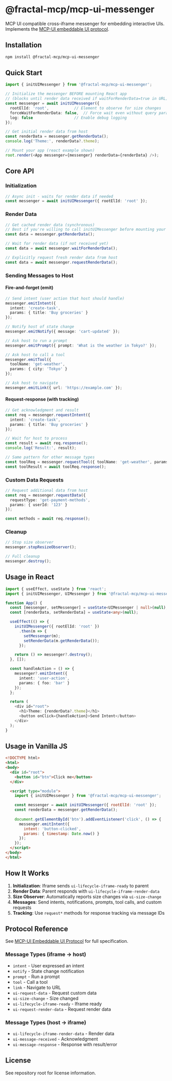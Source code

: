 # @fractal-mcp/mcp-ui-messenger

MCP UI compatible cross-iframe messenger for embedding interactive UIs. Implements the [MCP-UI embeddable UI protocol](https://mcpui.dev/guide/embeddable-ui).

## Installation

```bash
npm install @fractal-mcp/mcp-ui-messenger
```

## Quick Start

```typescript
import { initUIMessenger } from '@fractal-mcp/mcp-ui-messenger';

// Initialize the messenger BEFORE mounting React app
// (blocks until render data received if waitForRenderData=true in URL)
const messenger = await initUIMessenger({
  rootElId: 'root',           // Element to observe for size changes
  forceWaitForRenderData: false,  // Force wait even without query param
  log: false                  // Enable debug logging
});

// Get initial render data from host
const renderData = messenger.getRenderData();
console.log('Theme:', renderData?.theme);

// Mount your app (react example shown)
root.render(<App messenger={messenger} renderData={renderData} />);
```

## Core API

### Initialization

```typescript
// Async init - waits for render data if needed
const messenger = await initUIMessenger({ rootElId: 'root' });

```

### Render Data

```typescript
// Get cached render data (synchronous)
// Best if you're willing to call initUIMessenger before mounting your app
const data = messenger.getRenderData();

// Wait for render data (if not received yet)
const data = await messenger.waitForRenderData();

// Explicitly request fresh render data from host
const data = await messenger.requestRenderData();
```

### Sending Messages to Host

#### Fire-and-forget (emit)
```typescript
// Send intent (user action that host should handle)
messenger.emitIntent({ 
  intent: 'create-task', 
  params: { title: 'Buy groceries' } 
});

// Notify host of state change
messenger.emitNotify({ message: 'cart-updated' });

// Ask host to run a prompt
messenger.emitPrompt({ prompt: 'What is the weather in Tokyo?' });

// Ask host to call a tool
messenger.emitTool({ 
  toolName: 'get-weather', 
  params: { city: 'Tokyo' } 
});

// Ask host to navigate
messenger.emitLink({ url: 'https://example.com' });
```

#### Request-response (with tracking)
```typescript
// Get acknowledgment and result
const req = messenger.requestIntent({ 
  intent: 'create-task', 
  params: { title: 'Buy groceries' } 
});

// Wait for host to process
const result = await req.response();
console.log('Result:', result);

// Same pattern for other message types
const toolReq = messenger.requestTool({ toolName: 'get-weather', params: {} });
const toolResult = await toolReq.response();
```

### Custom Data Requests

```typescript
// Request additional data from host
const req = messenger.requestData({ 
  requestType: 'get-payment-methods',
  params: { userId: '123' }
});

const methods = await req.response();
```

### Cleanup

```typescript
// Stop size observer
messenger.stopResizeObserver();

// Full cleanup
messenger.destroy();
```

## Usage in React

```typescript
import { useEffect, useState } from 'react';
import { initUIMessenger, UIMessenger } from '@fractal-mcp/mcp-ui-messenger';

function App() {
  const [messenger, setMessenger] = useState<UIMessenger | null>(null);
  const [renderData, setRenderData] = useState<any>(null);

  useEffect(() => {
    initUIMessenger({ rootElId: 'root' })
      .then(m => {
        setMessenger(m);
        setRenderData(m.getRenderData());
      });

    return () => messenger?.destroy();
  }, []);

  const handleAction = () => {
    messenger?.emitIntent({ 
      intent: 'user-action',
      params: { foo: 'bar' }
    });
  };

  return (
    <div id="root">
      <h1>Theme: {renderData?.theme}</h1>
      <button onClick={handleAction}>Send Intent</button>
    </div>
  );
}
```

## Usage in Vanilla JS

```html
<!DOCTYPE html>
<html>
<body>
  <div id="root">
    <button id="btn">Click me</button>
  </div>

  <script type="module">
    import { initUIMessenger } from '@fractal-mcp/mcp-ui-messenger';

    const messenger = await initUIMessenger({ rootElId: 'root' });
    const renderData = messenger.getRenderData();
    
    document.getElementById('btn').addEventListener('click', () => {
      messenger.emitIntent({ 
        intent: 'button-clicked',
        params: { timestamp: Date.now() }
      });
    });
  </script>
</body>
</html>
```

## How It Works

1. **Initialization**: Iframe sends `ui-lifecycle-iframe-ready` to parent
2. **Render Data**: Parent responds with `ui-lifecycle-iframe-render-data`
3. **Size Observer**: Automatically reports size changes via `ui-size-change`
4. **Messages**: Send intents, notifications, prompts, tool calls, and custom requests
5. **Tracking**: Use `request*` methods for response tracking via message IDs

## Protocol Reference

See [MCP-UI Embeddable UI Protocol](https://mcpui.dev/guide/embeddable-ui) for full specification.

### Message Types (iframe → host)
- `intent` - User expressed an intent
- `notify` - State change notification
- `prompt` - Run a prompt
- `tool` - Call a tool
- `link` - Navigate to URL
- `ui-request-data` - Request custom data
- `ui-size-change` - Size changed
- `ui-lifecycle-iframe-ready` - Iframe ready
- `ui-request-render-data` - Request render data

### Message Types (host → iframe)
- `ui-lifecycle-iframe-render-data` - Render data
- `ui-message-received` - Acknowledgment
- `ui-message-response` - Response with result/error

## License

See repository root for license information.

